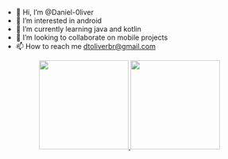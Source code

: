 - 👋 Hi, I’m @Daniel-0liver
- 👀 I’m interested in android
- 🌱 I’m currently learning java and kotlin
- 💞️ I’m looking to collaborate on mobile projects
- 📫 How to reach me dtoliverbr@gmail.com

<div align="center">
  <a href="https://github.com/Daniel-0liver">
  <img height="180em" src="https://github-readme-stats.vercel.app/api?username=Daniel-0liver&show_icons=true&theme=dracula&include_all_commits=true&count_private=true"/>
  <img height="180em" src="https://github-readme-stats.vercel.app/api/top-langs/?username=Daniel-0liver&layout=compact&langs_count=7&theme=dracula"/>
</div>

<!---
Daniel-0liver/Daniel-0liver is a ✨ special ✨ repository because its `README.md` (this file) appears on your GitHub profile.
You can click the Preview link to take a look at your changes.
--->
